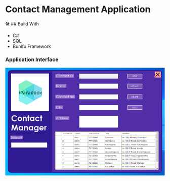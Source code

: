 # Contact Management Application

:hammer_and_wrench: ## Build With
* C#
* SQL
* Bunifu Framework

### Application Interface
![Interface](https://github.com/paradocx96/Contact-Management/blob/master/Other/Image/Interface.png "Application Interface")
